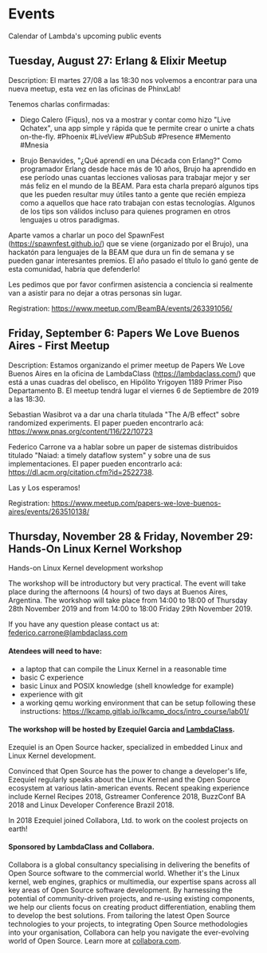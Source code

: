 # Events
Calendar of Lambda's upcoming public events

## Tuesday, August 27: Erlang & Elixir Meetup
Description: 
El martes 27/08 a las 18:30 nos volvemos a encontrar para una nueva meetup, esta vez en las oficinas de PhinxLab!

Tenemos charlas confirmadas:

- Diego Calero (Fiqus), nos va a mostrar y contar como hizo "Live Qchatex", una app simple y rápida que te permite crear o unirte a chats on-the-fly.
#Phoenix #LiveView #PubSub #Presence #Memento #Mnesia

- Brujo Benavides, "¿Qué aprendí en una Década con Erlang?"
Como programador Erlang desde hace más de 10 años, Brujo ha aprendido en ese período unas cuantas lecciones valiosas para trabajar mejor y ser más feliz en el mundo de la BEAM.
Para esta charla preparó algunos tips que les pueden resultar muy útiles tanto a gente que recién empieza como a aquellos que hace rato trabajan con estas tecnologías. Algunos de los tips son válidos incluso para quienes programen en otros lenguajes u otros paradigmas.

Aparte vamos a charlar un poco del SpawnFest (https://spawnfest.github.io/) que se viene (organizado por el Brujo), una hackatón para lenguajes de la BEAM que dura un fin de semana y se pueden ganar interesantes premios.
El año pasado el título lo ganó gente de esta comunidad, habría que defenderlo!

Les pedimos que por favor confirmen asistencia a conciencia si realmente van a asistir para no dejar a otras personas sin lugar.

Registration: https://www.meetup.com/BeamBA/events/263391056/

## Friday, September 6: Papers We Love Buenos Aires - First Meetup

Description:
Estamos organizando el primer meetup de Papers We Love Buenos Aires en la oficina de LambdaClass (https://lambdaclass.com/) que está a unas cuadras del obelisco, en Hipólito Yrigoyen 1189 Primer Piso Departamento B. El meetup tendrá lugar el viernes 6 de Septiembre de 2019 a las 18:30.

Sebastian Wasibrot va a dar una charla titulada "The A/B effect" sobre randomized experiments. El paper pueden encontrarlo acá: https://www.pnas.org/content/116/22/10723

Federico Carrone va a hablar sobre un paper de sistemas distribuidos titulado "Naiad: a timely dataflow system" y sobre una de sus implementaciones. El paper pueden encontrarlo acá: https://dl.acm.org/citation.cfm?id=2522738.

Las y Los esperamos!

Registration: https://www.meetup.com/papers-we-love-buenos-aires/events/263510138/

## Thursday, November 28 & Friday, November 29: Hands-On Linux Kernel Workshop

Hands-on Linux Kernel development workshop

The workshop will be introductory but very practical. The event will take place during the afternoons (4 hours) of two days at Buenos Aires, Argentina. The workshop will take place from 14:00 to 18:00 of Thursday 28th November 2019 and from 14:00 to 18:00 Friday 29th November 2019.

If you have any question please contact us at: federico.carrone@lambdaclass.com

#### Atendees will need to have:
- a laptop that can compile the Linux Kernel in a reasonable time
- basic C experience
- basic Linux and POSIX knowledge (shell knowledge for example)
- experience with git
- a working qemu working environment that can be setup following these instructions: https://lkcamp.gitlab.io/lkcamp_docs/intro_course/lab01/

#### The workshop will be hosted by Ezequiel Garcia and [LambdaClass](https://lambdaclass.com/).

Ezequiel is an Open Source hacker, specialized in embedded Linux and
Linux Kernel development.

Convinced that Open Source has the power to change a developer's
life, Ezequiel regularly speaks about the Linux Kernel and the Open
Source ecosystem at various latin-american events. Recent speaking
experience include Kernel Recipes 2018, Gstreamer Conference 2018,
BuzzConf BA 2018 and Linux Developer Conference Brazil 2018.

In 2018 Ezequiel joined Collabora, Ltd. to work on the coolest
projects on earth!

#### Sponsored by LambdaClass and Collabora.

Collabora is a global consultancy specialising in delivering the
benefits of Open Source software to the commercial world. Whether it's
the Linux kernel, web engines, graphics or multimedia, our expertise
spans across all key areas of Open Source software development. By
harnessing the potential of community-driven projects, and re-using
existing components, we help our clients focus on creating product
differentiation, enabling them to develop the best solutions. From
tailoring the latest Open Source technologies to your projects, to
integrating Open Source methodologies into your organisation,
Collabora can help you navigate the ever-evolving world of Open
Source. Learn more at [collabora.com](https://www.collabora.com/).

